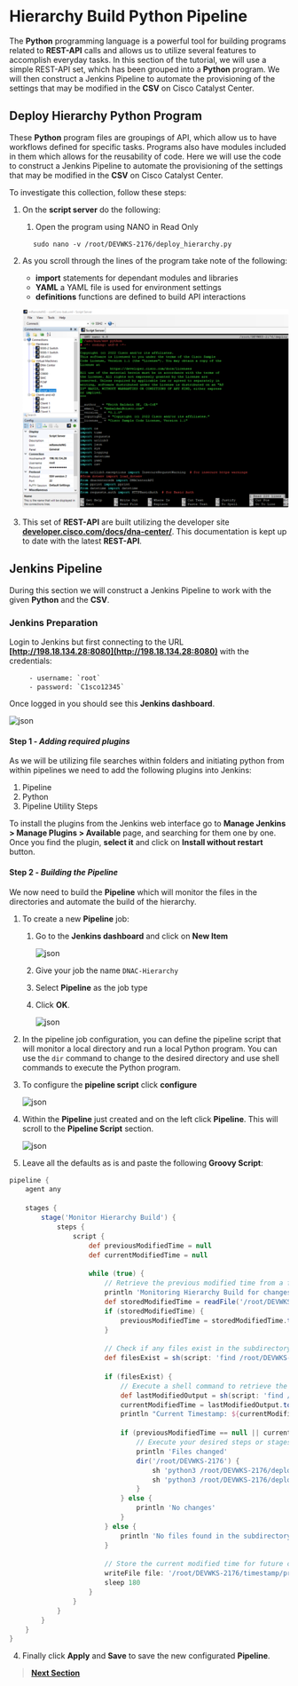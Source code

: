 # Hierarchy Build Python Pipeline

The **Python** programming language is a powerful tool for building programs related to **REST-API** calls and allows us to utilize several features to accomplish everyday tasks. In this section of the tutorial, we will use a simple REST-API set, which has been grouped into a **Python** program. We will then construct a Jenkins Pipeline to automate the provisioning of the settings that may be modified in the **CSV** on Cisco Catalyst Center.

## Deploy Hierarchy Python Program

These **Python** program files are groupings of API, which allow us to have workflows defined for specific tasks. Programs also have modules included in them which allows for the reusability of code. Here we will use the code to construct a Jenkins Pipeline to automate the provisioning of the settings that may be modified in the **CSV** on Cisco Catalyst Center.

To investigate this collection, follow these steps:

1. On the **script server** do the following:

   1. Open the program using NANO in Read Only

```SHELL
      sudo nano -v /root/DEVWKS-2176/deploy_hierarchy.py
```

   2. As you scroll through the lines of the program take note of the following:

      - **import** statements for dependant modules and libraries
      - **YAML** a YAML file is used for environment settings
      - **definitions** functions are defined to build API interactions 

      ![json](./assets/hierarchy-python.png?raw=true "Import JSON")
   
   3. This set of **REST-API** are built utilizing the developer site [**developer.cisco.com/docs/dna-center/**](https://developer.cisco.com/docs/dna-center/). This documentation is kept up to date with the latest **REST-API**.

## Jenkins Pipeline

During this section we will construct a Jenkins Pipeline to work with the given **Python** and the **CSV**.

### Jenkins Preparation

Login to Jenkins but first connecting to the URL **[http://198.18.134.28:8080](http://198.18.134.28:8080)** with the credentials:

         - username: `root`
         - password: `C1sco12345`

Once logged in you should see this **Jenkins dashboard**.

![json](./assets/jenkins-login.png?raw=true "Import JSON")

#### Step 1 - *Adding required plugins*

As we will be utilizing file searches within folders and initiating python from within pipelines we need to add the following plugins into Jenkins:

   1. Pipeline
   2. Python
   3. Pipeline Utility Steps

To install the plugins from the Jenkins web interface go to **Manage Jenkins > Manage Plugins > Available** page, and searching for them one by one. Once you find the plugin, **select it** and click on **Install without restart** button.

#### Step 2 - *Building the Pipeline*

We now need to build the **Pipeline** which will monitor the files in the directories and automate the build of the hierarchy.

1. To create a new **Pipeline** job: 

   1. Go to the **Jenkins dashboard** and click on **New Item** 

      ![json](./assets/Jenkins_Dashboard.png?raw=true "Import JSON")

   2. Give your job the name `DNAC-Hierarchy`
   3. Select **Pipeline** as the job type
   4. Click **OK**.

      ![json](./assets/Jenkins_Item_Hierarchy.png?raw=true "Import JSON")


2. In the pipeline job configuration, you can define the pipeline script that will monitor a local directory and run a local Python program. You can use the `dir` command to change to the desired directory and use shell commands to execute the Python program.

3. To configure the **pipeline script** click **configure** 

   ![json](./assets/Jenkins_Item_Hierarchy_1.png?raw=true "Import JSON")

4. Within the **Pipeline** just created and on the left click **Pipeline**. This will scroll to the **Pipeline Script** section. 

   ![json](./assets/Jenkins_Item_Hierarchy_Pipeline.png?raw=true "Import JSON")

5. Leave all the defaults as is and paste the following **Groovy Script**:

```GROOVY
pipeline {
    agent any

    stages {
        stage('Monitor Hierarchy Build') {
            steps {
                script {
                    def previousModifiedTime = null
                    def currentModifiedTime = null

                    while (true) {
                        // Retrieve the previous modified time from a file or environment variable
                        println 'Monitoring Hierarchy Build for changes'
                        def storedModifiedTime = readFile('/root/DEVWKS-2176/timestamp/previous_modified_time_hierarchy.txt').trim()
                        if (storedModifiedTime) {
                            previousModifiedTime = storedModifiedTime.toLong()
                        }

                        // Check if any files exist in the subdirectory except placeholder.txt
                        def filesExist = sh(script: 'find /root/DEVWKS-2176 -type f -name "DNAC-Design-Settings.csv" | wc -l', returnStdout: true).trim().toInteger() > 0

                        if (filesExist) {
                            // Execute a shell command to retrieve the last modified timestamp of any files except placeholder.txt
                            def lastModifiedOutput = sh(script: 'find /root/DEVWKS-2176 -type f -name "DNAC-Design-Settings.csv" -exec stat -c %Y {} \\; | sort -n | tail -n 1', returnStdout: true).trim()
                            currentModifiedTime = lastModifiedOutput.toLong()
                            println "Current Timestamp: ${currentModifiedTime}"

                            if (previousModifiedTime == null || currentModifiedTime != previousModifiedTime) {
                                // Execute your desired steps or stages here
                                println 'Files changed'
                                dir('/root/DEVWKS-2176') {
                                    sh 'python3 /root/DEVWKS-2176/deploy_hierarchy.py'
                                    sh 'python3 /root/DEVWKS-2176/deploy_settings.py'
                                }
                            } else {
                                println 'No changes'
                            }
                        } else {
                            println 'No files found in the subdirectory'
                        }

                        // Store the current modified time for future comparisons
                        writeFile file: '/root/DEVWKS-2176/timestamp/previous_modified_time_hierarchy.txt', text: currentModifiedTime.toString()
                        sleep 180
                    }
                }
            }
        }
    }
}
```

4. Finally click **Apply** and **Save** to save the new configurated **Pipeline**.

> [**Next Section**](./05-deploy.md)
>